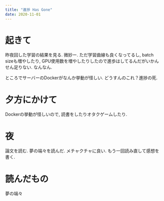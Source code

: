 ```yaml
---
title: "進捗 Has Gone"
date: 2020-11-01
---
```


# 起きて
昨夜回した学習の結果を見る. 微妙ー. ただ学習曲線も良くなってるし, batch sizeも増やしたり, GPU使用数を増やしたりしたので進歩はしてるんだがいかんせん足りない. なんなん.

ところでサーバーのDockerがなんか挙動が怪しい. どうすんのこれ？進捗の死.

# 夕方にかけて
Dockerの挙動が怪しいので, 読書をしたりオタクゲームしたり.
# 夜
論文を読む. 夢の端々を読んだ. メチャクチャに良い. もう一回読み直して感想を書く.

# 読んだもの
夢の端々
